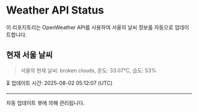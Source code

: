 
# Weather API Status

이 리포지토리는 OpenWeather API를 사용하여 서울의 날씨 정보를 자동으로 업데이트합니다.

## 현재 서울 날씨
> 서울의 현재 날씨: broken clouds, 온도: 33.07°C, 습도: 53%

⏳ 업데이트 시간: 2025-08-02 05:12:07 (UTC)

---
자동 업데이트 봇에 의해 관리됩니다.
